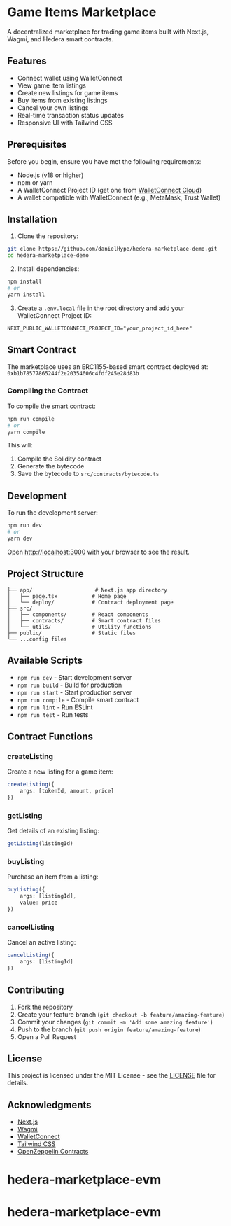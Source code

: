 # Game Items Marketplace

A decentralized marketplace for trading game items built with Next.js, Wagmi, and Hedera smart contracts.

## Features

- Connect wallet using WalletConnect
- View game item listings
- Create new listings for game items
- Buy items from existing listings
- Cancel your own listings
- Real-time transaction status updates
- Responsive UI with Tailwind CSS

## Prerequisites

Before you begin, ensure you have met the following requirements:
- Node.js (v18 or higher)
- npm or yarn
- A WalletConnect Project ID (get one from [WalletConnect Cloud](https://cloud.walletconnect.com/))
- A wallet compatible with WalletConnect (e.g., MetaMask, Trust Wallet)

## Installation

1. Clone the repository:
```bash
git clone https://github.com/danielHype/hedera-marketplace-demo.git
cd hedera-marketplace-demo
```

2. Install dependencies:
```bash
npm install
# or
yarn install
```

3. Create a `.env.local` file in the root directory and add your WalletConnect Project ID:
```env
NEXT_PUBLIC_WALLETCONNECT_PROJECT_ID="your_project_id_here"
```

## Smart Contract

The marketplace uses an ERC1155-based smart contract deployed at: `0xb1b78577865244f2e20354606c4fdf245e28d83b`

### Compiling the Contract

To compile the smart contract:
```bash
npm run compile
# or
yarn compile
```

This will:
1. Compile the Solidity contract
2. Generate the bytecode
3. Save the bytecode to `src/contracts/bytecode.ts`

## Development

To run the development server:

```bash
npm run dev
# or
yarn dev
```

Open [http://localhost:3000](http://localhost:3000) with your browser to see the result.

## Project Structure

```
├── app/                    # Next.js app directory
│   ├── page.tsx           # Home page
│   └── deploy/            # Contract deployment page
├── src/
│   ├── components/        # React components
│   ├── contracts/         # Smart contract files
│   └── utils/             # Utility functions
├── public/                # Static files
└── ...config files
```

## Available Scripts

- `npm run dev` - Start development server
- `npm run build` - Build for production
- `npm run start` - Start production server
- `npm run compile` - Compile smart contract
- `npm run lint` - Run ESLint
- `npm run test` - Run tests

## Contract Functions

### createListing
Create a new listing for a game item:
```typescript
createListing({
    args: [tokenId, amount, price]
})
```

### getListing
Get details of an existing listing:
```typescript
getListing(listingId)
```

### buyListing
Purchase an item from a listing:
```typescript
buyListing({
    args: [listingId],
    value: price
})
```

### cancelListing
Cancel an active listing:
```typescript
cancelListing({
    args: [listingId]
})
```

## Contributing

1. Fork the repository
2. Create your feature branch (`git checkout -b feature/amazing-feature`)
3. Commit your changes (`git commit -m 'Add some amazing feature'`)
4. Push to the branch (`git push origin feature/amazing-feature`)
5. Open a Pull Request

## License

This project is licensed under the MIT License - see the [LICENSE](LICENSE) file for details.

## Acknowledgments

- [Next.js](https://nextjs.org/)
- [Wagmi](https://wagmi.sh/)
- [WalletConnect](https://walletconnect.com/)
- [Tailwind CSS](https://tailwindcss.com/)
- [OpenZeppelin Contracts](https://openzeppelin.com/contracts/)
# hedera-marketplace-evm
# hedera-marketplace-evm
